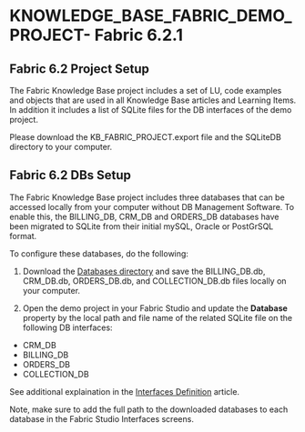 # KNOWLEDGE_BASE_FABRIC_DEMO_PROJECT- Fabric 6.2.1

## Fabric 6.2 Project Setup
The Fabric Knowledge Base project includes a set of LU, code examples and objects that are used in all Knowledge Base articles and Learning Items.
In addition it includes a list of SQLite files for the DB interfaces of the demo project.

Please download the KB_FABRIC_PROJECT.export file and the SQLiteDB directory to your computer. 

## Fabric 6.2 DBs Setup

The Fabric Knowledge Base project includes three databases that can be accessed locally from your computer without DB Management Software. To enable this, the BILLING_DB, CRM_DB and ORDERS_DB databases have been migrated to SQLite from their initial mySQL, Oracle or PostGrSQL format.

To configure these databases, do the following:

1. Download the [Databases directory](https://github.com/k2view-academy/K2View-Academy/tree/Academy_6.2/articles/demo_project/SqliteDB) and save the BILLING_DB.db, CRM_DB.db, ORDERS_DB.db, and COLLECTION_DB.db files locally on your computer. 

2. Open the demo project in your Fabric Studio and update the **Database** property by the local path and file name of the related SQLite file on the following DB interfaces:
  - CRM_DB
  - BILLING_DB
  - ORDERS_DB
  - COLLECTION_DB 

  See additional explaination in the [Interfaces Definition](https://github.com/k2view-academy/K2View-Academy/blob/Academy_6.2/academy/Training_Level_1/03_fabric_basic_LU/03_04_define_the_interfaces.md) article.

Note, make sure to add the full path to the downloaded databases to each database in the Fabric Studio Interfaces screens.



